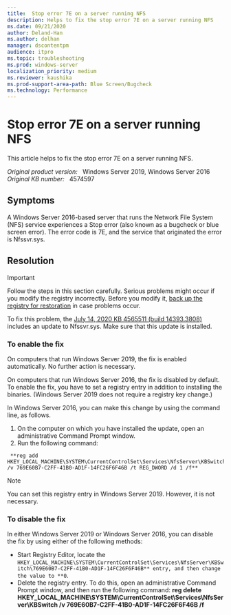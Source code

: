 ```yaml
---
title:  Stop error 7E on a server running NFS
description: Helps to fix the stop error 7E on a server running NFS
ms.date: 09/21/2020
author: Deland-Han
ms.author: delhan 
manager: dscontentpm
audience: itpro
ms.topic: troubleshooting
ms.prod: windows-server
localization_priority: medium
ms.reviewer: kaushika
ms.prod-support-area-path: Blue Screen/Bugcheck
ms.technology: Performance
---
```

# Stop error 7E on a server running NFS

This article helps to fix the stop error 7E on a server running NFS.

_Original product version:_ &nbsp; Windows Server 2019, Windows Server 2016  
_Original KB number:_ &nbsp; 4574597

## Symptoms

A Windows Server 2016-based server that runs the Network File System (NFS) service experiences a Stop error (also known as a bugcheck or blue screen error). The error code is 7E, and the service that originated the error is Nfssvr.sys.

## Resolution

>[!Important]  
Follow the steps in this section carefully. Serious problems might occur if you modify the registry incorrectly. Before you modify it, [back up the registry for restoration](https://support.microsoft.com/help/322756) in case problems occur.  

To fix this problem, the [July 14, 2020 KB 4565511 (build 14393.3808)]()  includes an update to Nfssvr.sys. Make sure that this update is installed.

### To enable the fix

On computers that run Windows Server 2019, the fix is enabled automatically. No further action is necessary.  

On computers that run Windows Server 2016, the fix is disabled by default. To enable the fix, you have to set a registry entry in addition to installing the binaries. (Windows Server 2019 does not require a registry key change.)  

In Windows Server 2016, you can make this change by using the command line, as follows.
1. On the computer on which you have installed the update, open an administrative Command Prompt window.
2. Run the following command:
```
 **reg add HKEY_LOCAL_MACHINE\SYSTEM\CurrentControlSet\Services\NfsServer\KBSwitch /v 769E60B7-C2FF-41B0-AD1F-14FC26F6F46B /t REG_DWORD /d 1 /f**
```

>[!Note]
You can set this registry entry in Windows Server 2019. However, it is not necessary.


### To disable the fix

In either Windows Server 2019 or Windows Server 2016, you can disable the fix by using either of the following methods:
- Start Registry Editor, locate the `HKEY_LOCAL_MACHINE\SYSTEM\CurrentControlSet\Services\NfsServer\KBSwitch\769E60B7-C2FF-41B0-AD1F-14FC26F6F46B** entry, and then change the value to **0`. 
- Delete the registry entry. To do this, open an administrative Command Prompt window, and then run the following command: **reg delete HKEY_LOCAL_MACHINE\SYSTEM\CurrentControlSet\Services\NfsServer\KBSwitch /v 769E60B7-C2FF-41B0-AD1F-14FC26F6F46B /f** 
